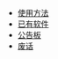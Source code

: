 * [使用方法](docs/getting-started.md) 
* [已有软件](docs/packages.md) 
* [公告板](docs/notice.md) 
* [废话](docs/contact.md)
